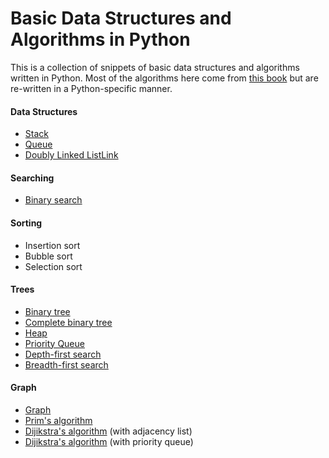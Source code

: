 # Basic Data Structures and Algorithms in Python

This is a collection of snippets of basic data structures and algorithms written in Python.   Most of the algorithms here come from [this book](http://www.amazon.co.jp/exec/obidos/ASIN/B00U5MVXZO/sixa-22/ref=nosim/) but are re-written in a Python-specific manner.

#### Data Structures

* [Stack](https://github.com/ytakzk/basic_data_structures_and_algorithms_in_python/blob/master/stack.py)
* [Queue](https://github.com/ytakzk/basic_data_structures_and_algorithms_in_python/blob/master/queue.py)
* [Doubly Linked ListLink](https://github.com/ytakzk/basic_data_structures_and_algorithms_in_python/blob/master/doubly_linked_list.py)

#### Searching

* [Binary search](https://github.com/ytakzk/basic_data_structures_and_algorithms_in_python/blob/master/binary_search.py)

#### Sorting

* Insertion sort
* Bubble sort
* Selection sort

#### Trees

* [Binary tree](https://github.com/ytakzk/basic_data_structures_and_algorithms_in_python/blob/master/binary_tree.py)
* [Complete binary tree](https://github.com/ytakzk/basic_data_structures_and_algorithms_in_python/blob/master/complete_binary_tree.py)
* [Heap](https://github.com/ytakzk/basic_data_structures_and_algorithms_in_python/blob/master/heap.py)
* [Priority Queue](https://github.com/ytakzk/basic_data_structures_and_algorithms_in_python/blob/master/priority_queue.py)
* [Depth-first search](https://github.com/ytakzk/basic_data_structures_and_algorithms_in_python/blob/master/depth_first_search.py)
* [Breadth-first search](https://github.com/ytakzk/basic_data_structures_and_algorithms_in_python/blob/master/breadth_first_search.py)

#### Graph

* [Graph](https://github.com/ytakzk/basic_data_structures_and_algorithms_in_python/blob/master/graph.py)
* [Prim's algorithm](https://github.com/ytakzk/basic_data_structures_and_algorithms_in_python/blob/master/prim_algorithm.py)
* [Dijikstra's algorithm](https://github.com/ytakzk/basic_data_structures_and_algorithms_in_python/blob/master/dijkstra_algorithm_with_adjacency_list.py) (with adjacency list)
* [Dijikstra's algorithm](https://github.com/ytakzk/basic_data_structures_and_algorithms_in_python/blob/master/dijkstra_algorithm_with_priority_queue.py) (with priority queue)
